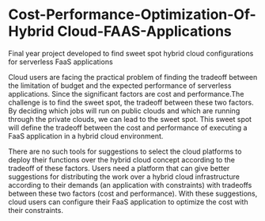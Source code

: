 # Cost-Performance-Optimization-Of-Hybrid Cloud-FAAS-Applications
Final year project developed to find sweet spot hybrid cloud configurations for serverless FaaS applications

Cloud users are facing the practical problem of finding the tradeoff between the  limitation of budget and the expected performance of serverless applications. Since the significant factors are cost and performance.The challenge is to find the sweet spot, the tradeoff between these two factors. By deciding which jobs will run on public clouds and which are running through the private clouds, we can lead to the sweet spot. This sweet spot will define the tradeoff between the cost and performance of executing a FaaS application in a hybrid cloud environment.

There are no such tools for suggestions to select the cloud platforms to deploy their functions over the hybrid cloud concept according to the tradeoff of these factors. Users need a platform that can give better suggestions for distributing the work over a hybrid cloud infrastructure according to their demands (an application with constraints) with tradeoffs between these two factors (cost and performance). With these suggestions, cloud users can configure their FaaS application to optimize the cost with their constraints.


